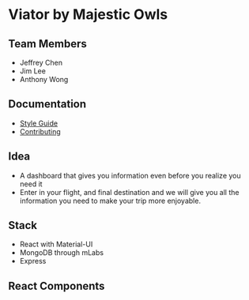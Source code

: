 # Viator by Majestic Owls
## Team Members
- Jeffrey Chen
- Jim Lee
- Anthony Wong
## Documentation
- [Style Guide](STYLE-GUIDE.md)
- [Contributing](CONTRIBUTING.md)
## Idea 
- A dashboard that gives you information even before you realize you need it
- Enter in your flight, and final destination and we will give you all the information you need to make your trip more enjoyable.
## Stack
- React with Material-UI
- MongoDB through mLabs
- Express
## React Components


